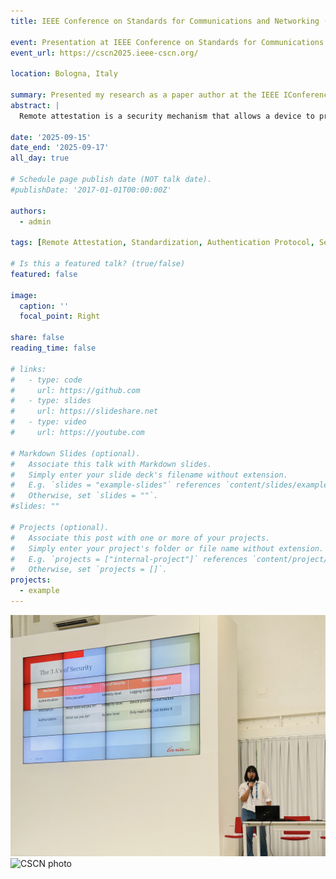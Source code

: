 ```yaml
---
title: IEEE Conference on Standards for Communications and Networking (CSCN) 2025

event: Presentation at IEEE Conference on Standards for Communications and Networking (CSCN)
event_url: https://cscn2025.ieee-cscn.org/ 

location: Bologna, Italy

summary: Presented my research as a paper author at the IEEE IConference on Standards for Communications and Networking (CSCN).
abstract: |
  Remote attestation is a security mechanism that allows a device to prove its integrity and trustworthiness by generating fresh verifiable evidence to be assessed by a verifier. It is gaining increasing attention in the context of IoT security for both IoT devices and services. Within the ongoing standardization efforts at the IETF, two distinct approaches have emerged and are actively discussed by different working groups and protocol designers: (1) intra-handshake attestation, where attestation is performed during the handshake process; (2) posthandshake attestation, where it occurs after the handshake is complete. This position paper analyzes the respective security properties and discusses their applicability across different IoT deployment scenarios. We highlight the key trade-off: intrahandshake attestation enables early trust establishment prior to session setup, making it suitable for onboarding scenarios, while post-handshake attestation provides continuous assurance and supports runtime integrity validation.

date: '2025-09-15'
date_end: '2025-09-17'
all_day: true

# Schedule page publish date (NOT talk date).
#publishDate: '2017-01-01T00:00:00Z'

authors:
  - admin

tags: [Remote Attestation, Standardization, Authentication Protocol, Security in IoT]

# Is this a featured talk? (true/false)
featured: false

image:
  caption: ''
  focal_point: Right

share: false
reading_time: false

# links:
#   - type: code
#     url: https://github.com
#   - type: slides
#     url: https://slideshare.net
#   - type: video
#     url: https://youtube.com

# Markdown Slides (optional).
#   Associate this talk with Markdown slides.
#   Simply enter your slide deck's filename without extension.
#   E.g. `slides = "example-slides"` references `content/slides/example-slides.md`.
#   Otherwise, set `slides = ""`.
#slides: ""

# Projects (optional).
#   Associate this post with one or more of your projects.
#   Simply enter your project's folder or file name without extension.
#   E.g. `projects = ["internal-project"]` references `content/project/deep-learning/index.md`.
#   Otherwise, set `projects = []`.
projects:
  - example
---
```

![CSCN photo](cscnpres.jpg)
![CSCN photo](cscnconf.png)
<!-- > [!NOTE]
> Click on the **Slides** button above to view the built-in slides feature.

Slides can be added in a few ways:

- **Create** slides using Hugo Blox Builder's [_Slides_](https://docs.hugoblox.com/reference/content-types/) feature and link using the `slides` parameter in the front matter of the talk file
- **Upload** an existing slide deck to this page bundle and link it using `links: [{ type: slides, url: path/to/file } ]` in front matter
- **Embed** your slides (e.g. Google Slides) or presentation video on this page using [shortcodes](https://docs.hugoblox.com/reference/markdown/).

Further event details, including [page elements](https://docs.hugoblox.com/reference/markdown/) such as image galleries, can be added to the body of this page. -->
